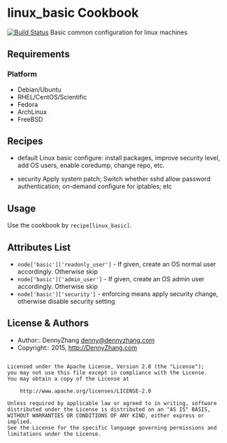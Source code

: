 linux_basic Cookbook
================
[![Build Status](https://travis-ci.org/DennyZhang/linux_basic.svg?branch=master)](https://travis-ci.org/DennyZhang/linux_basic)
Basic common configuration for linux machines

Requirements
------------
### Platform
- Debian/Ubuntu
- RHEL/CentOS/Scientific
- Fedora
- ArchLinux
- FreeBSD

Recipes
-------
* default
Linux basic configure: install packages, improve security level, add OS users, enable coredump, change repo, etc.

* security
Apply system patch; Switch whether sshd allow password authentication; on-demand configure for iptables; etc

Usage
-----
Use the cookbook by `recipe[linux_basic]`.

Attributes List
---------------

* `node['basic']['readonly_user']` - If given, create an OS normal user accordingly. Otherwise skip
* `node['basic']['admin_user']` - If given, create an OS admin user accordingly. Otherwise skip
* `node['basic']['security']` - enforcing means apply security change, otherwise disable security setting

License & Authors
-----------------
- Author:: DennyZhang <denny@dennyzhang.com>
- Copyright:: 2015, http://DennyZhang.com

```text

Licensed under the Apache License, Version 2.0 (the "License");
you may not use this file except in compliance with the License.
You may obtain a copy of the License at

    http://www.apache.org/licenses/LICENSE-2.0

Unless required by applicable law or agreed to in writing, software
distributed under the License is distributed on an "AS IS" BASIS,
WITHOUT WARRANTIES OR CONDITIONS OF ANY KIND, either express or implied.
See the License for the specific language governing permissions and
limitations under the License.
```

